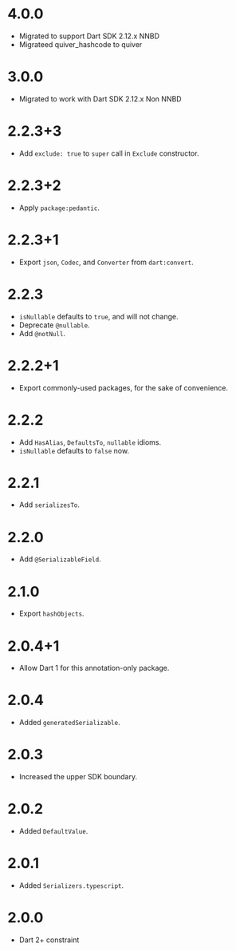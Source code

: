 # 4.0.0
* Migrated to support Dart SDK 2.12.x NNBD
* Migrateed quiver_hashcode to quiver

# 3.0.0
* Migrated to work with Dart SDK 2.12.x Non NNBD

# 2.2.3+3
* Add `exclude: true` to `super` call in `Exclude` constructor.

# 2.2.3+2
* Apply `package:pedantic`.

# 2.2.3+1
* Export `json`, `Codec`, and `Converter` from `dart:convert`.

# 2.2.3
* `isNullable` defaults to `true`, and will not change.
* Deprecate `@nullable`.
* Add `@notNull`.

# 2.2.2+1
* Export commonly-used packages, for the sake of convenience.

# 2.2.2
* Add `HasAlias`, `DefaultsTo`, `nullable` idioms.
* `isNullable` defaults to `false` now.

# 2.2.1
* Add `serializesTo`.

# 2.2.0
* Add `@SerializableField`.

# 2.1.0
* Export `hashObjects`.

# 2.0.4+1
* Allow Dart 1 for this annotation-only package.

# 2.0.4
* Added `generatedSerializable`.

# 2.0.3
* Increased the upper SDK boundary.

# 2.0.2
* Added `DefaultValue`.

# 2.0.1
* Added `Serializers.typescript`.

# 2.0.0
* Dart 2+ constraint

